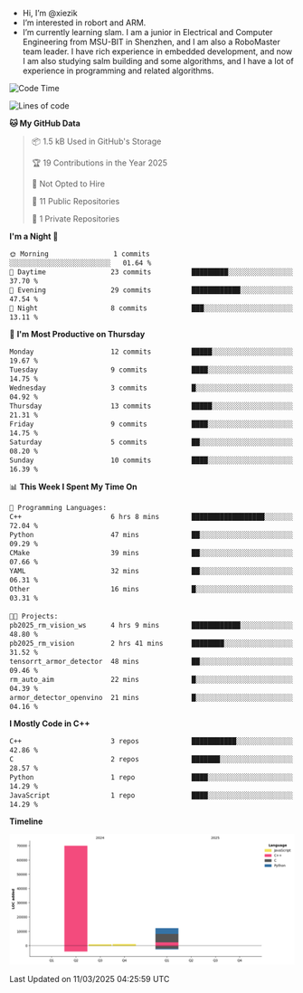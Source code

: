 -  Hi, I’m @xiezik
-  I’m interested in robort and ARM.
-  I’m currently learning slam.
I am a junior in Electrical and Computer Engineering from MSU-BIT in Shenzhen, and I am also a RoboMaster team leader.
I have rich experience in embedded development, and now I am also studying salm building and some algorithms, and I have a lot of experience in programming and related algorithms.

<!---
xiezik/xiezik is a ✨ special ✨ repository because its `README.md` (this file) appears on your GitHub profile.
You can click the Preview link to take a look at your changes.
--->


<!--START_SECTION:waka-->
![Code Time](http://img.shields.io/badge/Code%20Time-102%20hrs%2037%20mins-blue)

![Lines of code](https://img.shields.io/badge/From%20Hello%20World%20I%27ve%20Written-83.8%20thousand%20lines%20of%20code-blue)

**🐱 My GitHub Data** 

> 📦 1.5 kB Used in GitHub's Storage 
 > 
> 🏆 19 Contributions in the Year 2025
 > 
> 🚫 Not Opted to Hire
 > 
> 📜 11 Public Repositories 
 > 
> 🔑 1 Private Repositories 
 > 
**I'm a Night 🦉** 

```text
🌞 Morning                1 commits           ░░░░░░░░░░░░░░░░░░░░░░░░░   01.64 % 
🌆 Daytime                23 commits          █████████░░░░░░░░░░░░░░░░   37.70 % 
🌃 Evening                29 commits          ████████████░░░░░░░░░░░░░   47.54 % 
🌙 Night                  8 commits           ███░░░░░░░░░░░░░░░░░░░░░░   13.11 % 
```
📅 **I'm Most Productive on Thursday** 

```text
Monday                   12 commits          █████░░░░░░░░░░░░░░░░░░░░   19.67 % 
Tuesday                  9 commits           ████░░░░░░░░░░░░░░░░░░░░░   14.75 % 
Wednesday                3 commits           █░░░░░░░░░░░░░░░░░░░░░░░░   04.92 % 
Thursday                 13 commits          █████░░░░░░░░░░░░░░░░░░░░   21.31 % 
Friday                   9 commits           ████░░░░░░░░░░░░░░░░░░░░░   14.75 % 
Saturday                 5 commits           ██░░░░░░░░░░░░░░░░░░░░░░░   08.20 % 
Sunday                   10 commits          ████░░░░░░░░░░░░░░░░░░░░░   16.39 % 
```


📊 **This Week I Spent My Time On** 

```text
💬 Programming Languages: 
C++                      6 hrs 8 mins        ██████████████████░░░░░░░   72.04 % 
Python                   47 mins             ██░░░░░░░░░░░░░░░░░░░░░░░   09.29 % 
CMake                    39 mins             ██░░░░░░░░░░░░░░░░░░░░░░░   07.66 % 
YAML                     32 mins             ██░░░░░░░░░░░░░░░░░░░░░░░   06.31 % 
Other                    16 mins             █░░░░░░░░░░░░░░░░░░░░░░░░   03.31 % 

🐱‍💻 Projects: 
pb2025_rm_vision_ws      4 hrs 9 mins        ████████████░░░░░░░░░░░░░   48.80 % 
pb2025_rm_vision         2 hrs 41 mins       ████████░░░░░░░░░░░░░░░░░   31.52 % 
tensorrt_armor_detector  48 mins             ██░░░░░░░░░░░░░░░░░░░░░░░   09.46 % 
rm_auto_aim              22 mins             █░░░░░░░░░░░░░░░░░░░░░░░░   04.39 % 
armor_detector_openvino  21 mins             █░░░░░░░░░░░░░░░░░░░░░░░░   04.16 % 
```

**I Mostly Code in C++** 

```text
C++                      3 repos             ███████████░░░░░░░░░░░░░░   42.86 % 
C                        2 repos             ███████░░░░░░░░░░░░░░░░░░   28.57 % 
Python                   1 repo              ████░░░░░░░░░░░░░░░░░░░░░   14.29 % 
JavaScript               1 repo              ████░░░░░░░░░░░░░░░░░░░░░   14.29 % 
```



**Timeline**

![Lines of Code chart](https://raw.githubusercontent.com/xiezik/xiezik/main/assets/bar_graph.png)


 Last Updated on 11/03/2025 04:25:59 UTC
<!--END_SECTION:waka-->

<!--
**LihanChen2004/LihanChen2004** is a ✨ _special_ ✨ repository because its `README.md` (this file) appears on your GitHub profile.

Here are some ideas to get you started:

- 🔭 I’m currently working on ...
- 🌱 I’m currently learning ...
- 👯 I’m looking to collaborate on ...
- 🤔 I’m looking for help with ...
- 💬 Ask me about ...
- 📫 How to reach me: ...
- 😄 Pronouns: ...
- ⚡ Fun fact: ...
-->
